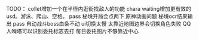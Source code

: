 TODO：
collet增加一个在半径内逛街找敌人的功能
chara waiting增加更有效的usd。游泳、爬山、空格。 pass
秘境开局会点两下 原神动画问题
秘境ocr结果输出 pass
自动战斗boss血条不动
ui切换太慢
太靠近地图边界会切换角色失败
QQ人哨塔可以识别委托标志去打
每日委托图片不够靠近中心
